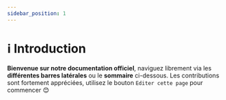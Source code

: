 ```yaml
---
sidebar_position: 1
---
```


# ℹ️ Introduction

**Bienvenue sur notre documentation officiel**, naviguez librement via les **différentes barres latérales** ou le **sommaire** ci-dessous.
Les contributions sont fortement appréciées, utilisez le bouton ``Editer cette page`` pour commencer 😊